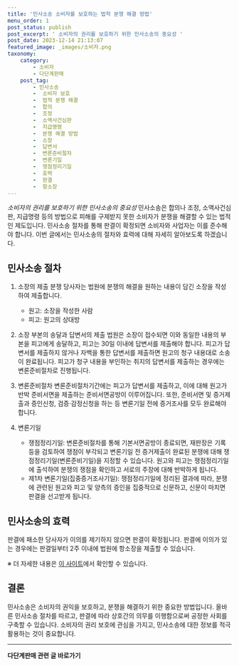 ```yaml
---
title: '민사소송 소비자를 보호하는 법적 분쟁 해결 방법'
menu_order: 1
post_status: publish
post_excerpt: ' 소비자의 권리를 보호하기 위한 민사소송의 중요성 '
post_date: 2023-12-14 21:13:07
featured_image: _images/소비자.png
taxonomy:
    category:
        - 소비자
        - 다단계판매
    post_tag:
        - 민사소송
        -  소비자 보호
        -  법적 분쟁 해결
        -  합의
        -  조정
        -  소액사건심판
        -  지급명령
        -  분쟁 해결 방법
        -  소장
        -  답변서
        -  변론준비절차
        -  변론기일
        -  쟁점정리기일
        -  효력
        -  판결
        -  항소장
---
```



*소비자의 권리를 보호하기 위한 민사소송의 중요성*
민사소송은 합의나 조정, 소액사건심판, 지급명령 등의 방법으로 피해를 구제받지 못한 소비자가 분쟁을 해결할 수 있는 법적인 제도입니다. 민사소송 절차를 통해 판결이 확정되면 소비자와 사업자는 이를 준수해야 합니다. 이번 글에서는 민사소송의 절차와 효력에 대해 자세히 알아보도록 하겠습니다.

## 민사소송 절차

1. 소장의 제출
분쟁 당사자는 법원에 분쟁의 해결을 원하는 내용이 담긴 소장을 작성하여 제출합니다.

   - 원고: 소장을 작성한 사람
   - 피고: 원고의 상대방
   
2. 소장 부본의 송달과 답변서의 제출
법원은 소장이 접수되면 이와 동일한 내용의 부본을 피고에게 송달하고, 피고는 30일 이내에 답변서를 제출해야 합니다. 피고가 답변서를 제출하지 않거나 자백을 통한 답변서를 제출하면 원고의 청구 내용대로 소송이 완료됩니다. 피고가 청구 내용을 부인하는 취지의 답변서를 제출하는 경우에는 변론준비절차로 진행됩니다.

3. 변론준비절차
변론준비절차기간에는 피고가 답변서를 제출하고, 이에 대해 원고가 반박 준비서면을 제출하는 준비서면공방이 이루어집니다. 또한, 준비서면 및 증거제출과 증인신청, 검증·감정신청을 하는 등 변론기일 전에 증거조사를 모두 완료해야 합니다.

4. 변론기일
   - 쟁점정리기일: 변론준비절차를 통해 기본서면공방이 종료되면, 재판장은 기록 등을 검토하여 쟁점이 부각되고 변론기일 전 증거제출이 완료된 분쟁에 대해 쟁점정리기일(변론준비기일)을 지정할 수 있습니다. 원고와 피고는 쟁점정리기일에 출석하여 분쟁의 쟁점을 확인하고 서로의 주장에 대해 반박하게 됩니다.
   - 제1차 변론기일(집중증거조사기일): 쟁점정리기일에 정리된 결과에 따라, 분쟁에 관련된 원고와 피고 및 양측의 증인을 집중적으로 신문하고, 신문이 마치면 판결을 선고받게 됩니다.

## 민사소송의 효력

판결에 패소한 당사자가 이의를 제기하지 않으면 판결이 확정됩니다. 판결에 이의가 있는 경우에는 판결일부터 2주 이내에 법원에 항소장을 제출할 수 있습니다.

※ 더 자세한 내용은 [이 사이트](<https://example.com>)에서 확인할 수 있습니다.

## 결론

민사소송은 소비자의 권익을 보호하고, 분쟁을 해결하기 위한 중요한 방법입니다. 올바른 민사소송 절차를 따르고, 판결에 따라 상호간의 의무를 이행함으로써 공정한 사회를 구축할 수 있습니다. 소비자의 권리 보호에 관심을 가지고, 민사소송에 대한 정보를 적극 활용하는 것이 중요합니다.
<!-- wp:separator -->
<hr class="wp-block-separator has-alpha-channel-opacity"/>
<!-- /wp:separator -->

<!-- wp:group {"backgroundColor":"base","layout":{"type":"constrained"}} -->
<div class="wp-block-group has-base-background-color has-background"><!-- wp:paragraph {"align":"center","fontSize":"medium"} -->
<p class="has-text-align-center has-large-font-size"><strong>다단계판매 관련 글 바로가기</strong></p>
<!-- /wp:paragraph -->


<!-- wp:latest-posts
{"categories":[{"id":30694,"count":19,"description":"","link":"https://uknowlaw.com/category/%eb%8b%a4%eb%8b%a8%ea%b3%84%ed%8c%90%eb%a7%a4/","name":"다단계판매","slug":"다단계판매","taxonomy":"category","parent":0,"meta":[],"_links":{"self":[{"href":"https://uknowlaw.com/wp-json/wp/v2/categories/30694"}],"collection":[{"href":"https://uknowlaw.com/wp-json/wp/v2/categories"}],"about":[{"href":"https://uknowlaw.com/wp-json/wp/v2/taxonomies/category"}],"wp:post_type":[{"href":"https://uknowlaw.com/wp-json/wp/v2/posts?categories=30694"}],"curies":[{"name":"wp","href":"https://api.w.org/{rel}","templated":true}]}}],"postsToShow":100,"excerptLength":28,"postLayout":"grid","columns":2,"featuredImageAlign":"left","featuredImageSizeSlug":"large","fontSize":"small"} /--></div>
<!-- /wp:group -->